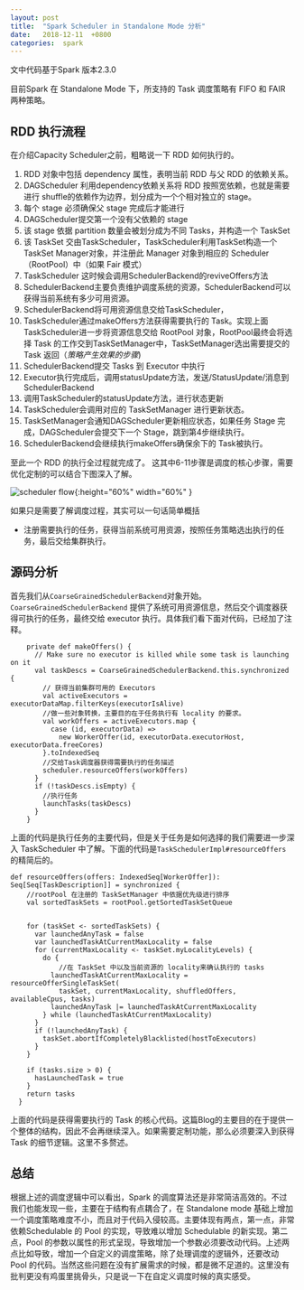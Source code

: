 ```yaml
---
layout: post
title:  "Spark Scheduler in Standalone Mode 分析"
date:   2018-12-11  +0800
categories:  spark
---
```




文中代码基于Spark 版本2.3.0

目前Spark 在 Standalone Mode 下，所支持的 Task 调度策略有 FIFO 和 FAIR 两种策略。

## RDD 执行流程
在介绍Capacity Scheduler之前，粗略说一下 RDD 如何执行的。

1. RDD 对象中包括 dependency 属性，表明当前 RDD 与父 RDD 的依赖关系。
2. DAGScheduler 利用dependency依赖关系将 RDD 按照宽依赖，也就是需要进行 shuffle的依赖作为边界，划分成为一个个相对独立的 stage。
3. 每个 stage 必须确保父 stage 完成后才能进行
4. DAGScheduler提交第一个没有父依赖的 stage
5. 该 stage 依据 partition 数量会被划分成为不同 Tasks，并构造一个 TaskSet
6. 该 TaskSet 交由TaskScheduler，TaskScheduler利用TaskSet构造一个TaskSet Manager对象，并注册此 Manager 对象到相应的 Scheduler （RootPool）中（如果 Fair 模式）
7. TaskScheduler 这时候会调用SchedulerBackend的reviveOffers方法
8. SchedulerBackend主要负责维护调度系统的资源，SchedulerBackend可以获得当前系统有多少可用资源。
9. SchedulerBackend将可用资源信息交给TaskScheduler，
10. TaskScheduler通过makeOffers方法获得需要执行的 Task。实现上面TaskScheduler进一步将资源信息交给 RootPool 对象，RootPool最终会将选择 Task 的工作交到TaskSetManager中，TaskSetManager选出需要提交的 Task 返回（*策略产生效果的步骤*)
11. SchedulerBackend提交 Tasks 到 Executor 中执行
12. Executor执行完成后，调用statusUpdate方法，发送/StatusUpdate/消息到SchedulerBackend
13. 调用TaskScheduler的statusUpdate方法，进行状态更新
14. TaskScheduler会调用对应的 TaskSetManager 进行更新状态。
15. TaskSetManager会通知DAGScheduler更新相应状态，如果任务 Stage 完成，DAGScheduler会提交下一个 Stage，跳到第4步继续执行。
16. SchedulerBackend会继续执行makeOffers确保余下的 Task被执行。

至此一个 RDD 的执行全过程就完成了。
这其中6-11步骤是调度的核心步骤，需要优化定制的可以结合下图深入了解。

![scheduler flow](https://mitisky.github.io/images/spark/spark_scheduler.png ){:height="60%" width="60%" }



如果只是需要了解调度过程，其实可以一句话简单概括

 * 注册需要执行的任务，获得当前系统可用资源，按照任务策略选出执行的任务，最后交给集群执行。

 
 
## 源码分析

首先我们从`CoarseGrainedSchedulerBackend`对象开始。`CoarseGrainedSchedulerBackend` 提供了系统可用资源信息，然后交个调度器获得可执行的任务，最终交给 executor 执行。具体我们看下面对代码，已经加了注释。

```
    private def makeOffers() {
      // Make sure no executor is killed while some task is launching on it
      val taskDescs = CoarseGrainedSchedulerBackend.this.synchronized {
        // 获得当前集群可用的 Executors
        val activeExecutors = executorDataMap.filterKeys(executorIsAlive)
        //做一些对象转换，主要目的在于任务执行有 locality 的要求。
        val workOffers = activeExecutors.map {
          case (id, executorData) =>
            new WorkerOffer(id, executorData.executorHost, executorData.freeCores)
        }.toIndexedSeq
        //交给Task调度器获得需要执行的任务描述
        scheduler.resourceOffers(workOffers)
      }
      if (!taskDescs.isEmpty) {
        //执行任务
        launchTasks(taskDescs)
      }
    }
```
上面的代码是执行任务的主要代码，但是关于任务是如何选择的我们需要进一步深入 TaskScheduler 中了解。下面的代码是`TaskSchedulerImpl#resourceOffers` 的精简后的。

```
def resourceOffers(offers: IndexedSeq[WorkerOffer]): Seq[Seq[TaskDescription]] = synchronized {
    //rootPool 在注册的 TaskSetManager 中依据优先级进行排序
    val sortedTaskSets = rootPool.getSortedTaskSetQueue

    
    for (taskSet <- sortedTaskSets) {
      var launchedAnyTask = false
      var launchedTaskAtCurrentMaxLocality = false
      for (currentMaxLocality <- taskSet.myLocalityLevels) {
        do {
        	//在 TaskSet 中以及当前资源的 locality来确认执行的 tasks 
          launchedTaskAtCurrentMaxLocality = resourceOfferSingleTaskSet(
            taskSet, currentMaxLocality, shuffledOffers, availableCpus, tasks)
          launchedAnyTask |= launchedTaskAtCurrentMaxLocality
        } while (launchedTaskAtCurrentMaxLocality)
      }
      if (!launchedAnyTask) {
        taskSet.abortIfCompletelyBlacklisted(hostToExecutors)
      }
    }

    if (tasks.size > 0) {
      hasLaunchedTask = true
    }
    return tasks
  }
```
 上面的代码是获得需要执行的 Task 的核心代码。这篇Blog的主要目的在于提供一个整体的结构，因此不会再继续深入。如果需要定制功能，那么必须要深入到获得 Task 的细节逻辑。这里不多赘述。
 
 
## 总结

根据上述的调度逻辑中可以看出，Spark 的调度算法还是非常简洁高效的。不过我们也能发现一些，主要在于结构有点耦合了，在 Standalone mode 基础上增加一个调度策略难度不小，而且对于代码入侵较高。主要体现有两点，第一点，非常依赖Schedulable 的 Pool 的实现，导致难以增加 Schedulable 的新实现。第二点，Pool 的参数以属性的形式呈现，导致增加一个参数必须要改动代码。上述两点比如导致，增加一个自定义的调度策略，除了处理调度的逻辑外，还要改动 Pool 的代码。当然这些问题在没有扩展需求的时候，都是微不足道的。这里没有批判更没有鸡蛋里挑骨头，只是说一下在自定义调度时候的真实感受。

